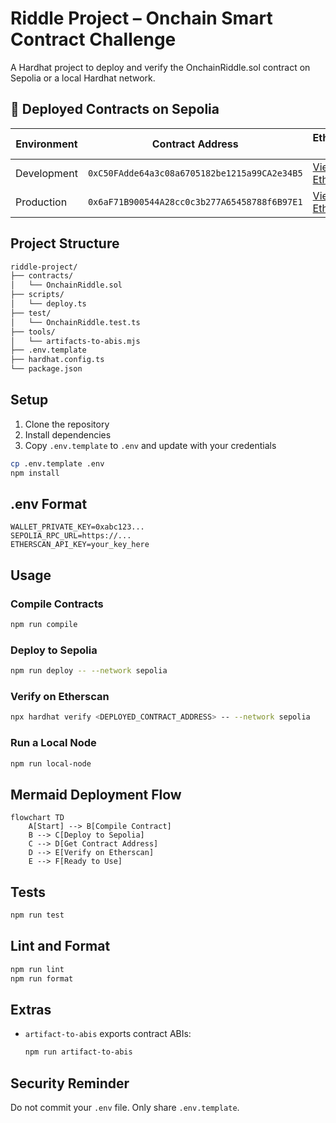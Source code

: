 # Riddle Project – Onchain Smart Contract Challenge

A Hardhat project to deploy and verify the OnchainRiddle.sol contract on Sepolia or a local Hardhat network.

## 📄 Deployed Contracts on Sepolia

| Environment | Contract Address | Etherscan Link |
|-------------|------------------|----------------|
| Development | `0xC50FAdde64a3c08a6705182be1215a99CA2e34B5` | [View on Etherscan](https://sepolia.etherscan.io/address/0xC50FAdde64a3c08a6705182be1215a99CA2e34B5) |
| Production  | `0x6aF71B900544A28cc0c3b277A65458788f6B97E1` | [View on Etherscan](https://sepolia.etherscan.io/address/0x6aF71B900544A28cc0c3b277A65458788f6B97E1) |

## Project Structure

```bash
riddle-project/
├── contracts/
│   └── OnchainRiddle.sol
├── scripts/
│   └── deploy.ts
├── test/
│   └── OnchainRiddle.test.ts
├── tools/
│   └── artifacts-to-abis.mjs
├── .env.template
├── hardhat.config.ts
└── package.json
```

## Setup

1. Clone the repository
2. Install dependencies
3. Copy `.env.template` to `.env` and update with your credentials

```bash
cp .env.template .env
npm install
```

## .env Format

```env
WALLET_PRIVATE_KEY=0xabc123...
SEPOLIA_RPC_URL=https://...
ETHERSCAN_API_KEY=your_key_here
```

## Usage

### Compile Contracts

```bash
npm run compile
```
### Deploy to Sepolia

```bash
npm run deploy -- --network sepolia
```

### Verify on Etherscan

```bash
npx hardhat verify <DEPLOYED_CONTRACT_ADDRESS> -- --network sepolia
```

### Run a Local Node

```bash
npm run local-node
```

## Mermaid Deployment Flow

```mermaid
flowchart TD
    A[Start] --> B[Compile Contract]
    B --> C[Deploy to Sepolia]
    C --> D[Get Contract Address]
    D --> E[Verify on Etherscan]
    E --> F[Ready to Use]
```

## Tests

```bash
npm run test
```

## Lint and Format

```bash
npm run lint
npm run format
```

## Extras

- `artifact-to-abis` exports contract ABIs:
  ```bash
  npm run artifact-to-abis
  ```

## Security Reminder

Do not commit your `.env` file. Only share `.env.template`.


